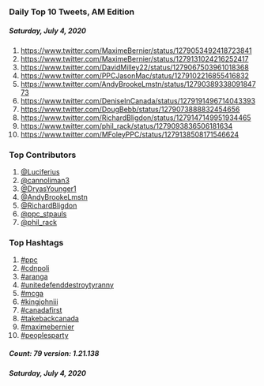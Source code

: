 ### Daily Top 10 Tweets, AM Edition
##### Saturday, July 4, 2020
 1) https://www.twitter.com/MaximeBernier/status/1279053492418723841
 2) https://www.twitter.com/MaximeBernier/status/1279131024216252417
 3) https://www.twitter.com/DavidMilley22/status/1279067503961018368
 4) https://www.twitter.com/PPCJasonMac/status/1279102216855416832
 5) https://www.twitter.com/AndyBrookeLmstn/status/1279038933809184773
 6) https://www.twitter.com/DeniseInCanada/status/1279191496714043393
 7) https://www.twitter.com/DougBebb/status/1279073888832454656
 8) https://www.twitter.com/RichardBligdon/status/1279147149951934465
 9) https://www.twitter.com/phil_rack/status/1279093836506181634
10) https://www.twitter.com/MFoleyPPC/status/1279138508171546624

### Top Contributors
  1) [@Luciferius](https://www.twitter.com/Luciferius)
  2) [@cannoliman3](https://www.twitter.com/cannoliman3)
  3) [@DryasYounger1](https://www.twitter.com/DryasYounger1)
  4) [@AndyBrookeLmstn](https://www.twitter.com/AndyBrookeLmstn)
  5) [@RichardBligdon](https://www.twitter.com/RichardBligdon)
  6) [@ppc_stpauls](https://www.twitter.com/ppc_stpauls)
  7) [@phil_rack](https://www.twitter.com/phil_rack)


### Top Hashtags

  1) [#ppc](https://www.twitter.com/hashtag/ppc)
  2) [#cdnpoli](https://www.twitter.com/hashtag/cdnpoli)
  3) [#aranga](https://www.twitter.com/hashtag/aranga)
  4) [#unitedefenddestroytyranny](https://www.twitter.com/hashtag/unitedefenddestroytyranny)
  5) [#mcga](https://www.twitter.com/hashtag/mcga)
  6) [#kingjohniii](https://www.twitter.com/hashtag/kingjohniii)
  7) [#canadafirst](https://www.twitter.com/hashtag/canadafirst)
  8) [#takebackcanada](https://www.twitter.com/hashtag/takebackcanada)
  9) [#maximebernier](https://www.twitter.com/hashtag/maximebernier)
 10) [#peoplesparty](https://www.twitter.com/hashtag/peoplesparty)

##### Count: 79	version: 1.21.138
##### Saturday, July 4, 2020

